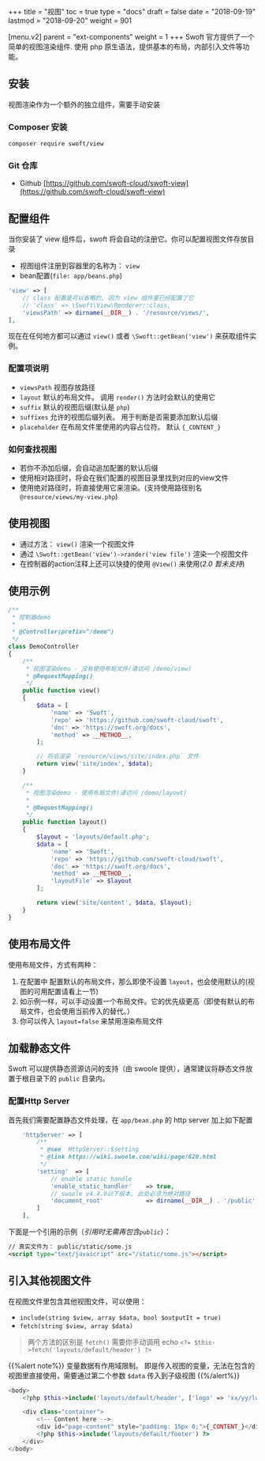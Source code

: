 +++
title = "视图"
toc = true
type = "docs"
draft = false
date = "2018-09-19"
lastmod = "2018-09-20"
weight = 901

[menu.v2]
  parent = "ext-components"
  weight = 1
+++
Swoft 官方提供了一个简单的视图渲染组件. 使用 php 原生语法，提供基本的布局，内部引入文件等功能。

## 安装

视图渲染作为一个额外的独立组件，需要手动安装

### Composer 安装

```bash
composer require swoft/view
```

### Git 仓库

* Github [https://github.com/swoft-cloud/swoft-view](https://github.com/swoft-cloud/swoft-view)

## 配置组件

当你安装了 view 组件后，swoft 将会自动的注册它。你可以配置视图文件存放目录

* 视图组件注册到容器里的名称为： `view`
* bean配置(`file: app/beans.php`)

```php
'view' => [
    // class 配置是可以省略的, 因为 view 组件里已经配置了它
    // 'class' => \Swoft\View\Renderer::class,
    'viewsPath' => dirname(__DIR__) . '/resource/views/',
],
```

现在在任何地方都可以通过 `view()` 或者 `\Swoft::getBean('view')` 来获取组件实例。

### 配置项说明

* `viewsPath` 视图存放路径
* `layout` 默认的布局文件。 调用 `render()` 方法时会默认的使用它
* `suffix` 默认的视图后缀(默认是 `php`)
* `suffixes` 允许的视图后缀列表。 用于判断是否需要添加默认后缀
* `placeholder` 在布局文件里使用的内容占位符。 默认 `{_CONTENT_}`

### 如何查找视图

* 若你不添加后缀，会自动追加配置的默认后缀
* 使用相对路径时，将会在我们配置的视图目录里找到对应的view文件
* 使用绝对路径时，将直接使用它来渲染。(支持使用路径别名 `@resource/views/my-view.php`)

## 使用视图

* 通过方法： `view()` 渲染一个视图文件
* 通过 `\Swoft::getBean('view')->rander('view file')` 渲染一个视图文件
* 在控制器的action注释上还可以快捷的使用 `@View()` 来使用(_2.0 暂未支持_)

## 使用示例

```php
/**
 * 控制器demo
 *
 * @Controller(prefix="/demo")
 */
class DemoController
{
    /**
     * 视图渲染demo - 没有使用布局文件(请访问 /demo/view)
     * @RequestMapping()
     */
    public function view()
    {
        $data = [
            'name' => 'Swoft',
            'repo' => 'https://github.com/swoft-cloud/swoft',
            'doc' => 'https://swoft.org/docs',
            'method' => __METHOD__,
        ];

        // 将会渲染 `resource/views/site/index.php` 文件
        return view('site/index', $data);
    }

    /**
     * 视图渲染demo - 使用布局文件(请访问 /demo/layout)
     *
     * @RequestMapping()
     */
    public function layout()
    {
        $layout = 'layouts/default.php';
        $data = [
            'name' => 'Swoft',
            'repo' => 'https://github.com/swoft-cloud/swoft',
            'doc' => 'https://swoft.org/docs',
            'method' => __METHOD__,
            'layoutFile' => $layout
        ];

        return view('site/content', $data, $layout);
    }
}
```

## 使用布局文件

使用布局文件，方式有两种：

1. 在配置中 配置默认的布局文件，那么即使不设置 `layout`，也会使用默认的(视图的可用配置请看上一节)
2. 如示例一样，可以手动设置一个布局文件。它的优先级更高（即使有默认的布局文件，也会使用当前传入的替代。）
3. 你可以传入 `layout=false` 来禁用渲染布局文件

## 加载静态文件

Swoft 可以提供静态资源访问的支持（由 swoole 提供），通常建议将静态文件放置于根目录下的 `public` 目录内。

### 配置Http Server

首先我们需要配置静态文件处理，在 `app/bean.php` 的 http server 加上如下配置

```php
    'httpServer' => [
        /**
         * @see  HttpServer::$setting
         * @link https://wiki.swoole.com/wiki/page/620.html
         */
        'setting'  => [
            // enable static handle
            'enable_static_handler'    => true,
            // swoole v4.4.0以下版本, 此处必须为绝对路径
            'document_root'            => dirname(__DIR__) . '/public',
        ]
    ],
```

下面是一个引用的示例（_引用时无需再包含`public`_）：

```html
// 真实文件为： public/static/some.js
<script type="text/javascript" src="/static/some.js"></script>
```

## 引入其他视图文件

在视图文件里包含其他视图文件，可以使用：

* `include(string $view, array $data, bool $outputIt = true)`
* `fetch(string $view, array $data)`

> 两个方法的区别是 `fetch()` 需要你手动调用 echo `<?= $this->fetch('layouts/default/header') ?>`

{{%alert note%}}
变量数据有作用域限制。 即是传入视图的变量，无法在包含的视图里直接使用，需要通过第二个参数 `$data` 传入到子级视图
{{%/alert%}}

```php
<body>
    <?php $this->include('layouts/default/header', ['logo' => 'xx/yy/logo.jpg']) ?>

    <div class="container">
        <!-- Content here -->
        <div id="page-content" style="padding: 15px 0;">{_CONTENT_}</div>
        <?php $this->include('layouts/default/footer') ?>
    </div>
</body>
```
